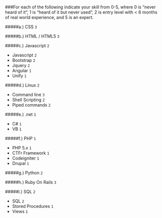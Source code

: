 ###For each of the following indicate your skill from 0-5, where 0 is “never heard of it”, 1 is “heard of it but never used”, 2 is entry level with < 6 months of real world experience, and 5 is an expert. 


#####a.)  CSS                 ```3```

#####b.)  HTML / HTML5        ```3```

#####c.)  Javascript          ```2```
 *  Javascript        ```2```
 * Bootstrap         ```2```
 *  Jquery          ```2```
 * Angular           ```1```
 *  Unify             ```1```
 
#####d.)  Linux               ```2```
 *  Command line      ```3```
 * Shell Scripting   ```2```
 *  Piped commands  ```2```

#####e.)  .net                ```1```
 *  C#                ```1```
 * VB                ```1```

#####f.)  PHP                 ```1```
 *  PHP 5.x           ```1```
 * CTFr Framework    ```1```
 *  Codeigniter     ```1```
 * Drupal            ```1```

#####g.)  Python              ```2```

#####h.)  Ruby On Rails       ```3```

#####i.)  SQL                 ```2```
 *  SQL               ```2```
 * Stored Procedures ```1```
 *  Views           ```1```
